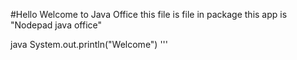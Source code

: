 #Hello Welcome to Java
Office this file is file in package this app is "Nodepad java office"

java
System.out.println("Welcome")
'''
